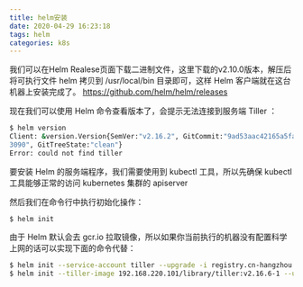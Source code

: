 ```yaml
---
title: helm安装
date: 2020-04-29 16:23:18
tags: helm
categories: k8s
---
```


我们可以在Helm Realese⻚⾯下载⼆进制⽂件，这⾥下载的v2.10.0版本，解压后将可执⾏⽂件 helm  拷⻉到 /usr/local/bin  ⽬录即可，这样 Helm  客户端就在这台机器上安装完成了。 <https://github.com/helm/helm/releases>

<!--more-->

现在我们可以使⽤ Helm  命令查看版本了，会提示⽆法连接到服务端 Tiller  ：

```sh
$ helm version
Client: &version.Version{SemVer:"v2.16.2", GitCommit:"9ad53aac42165a5fadc6c87be0dea6b115f9
3090", GitTreeState:"clean"}
Error: could not find tiller
```

要安装 Helm 的服务端程序，我们需要使⽤到 kubectl  ⼯具，所以先确保 kubectl  ⼯具能够正常的访问 kubernetes 集群的 apiserver

然后我们在命令⾏中执⾏初始化操作：

```
$ helm init
```

由于 Helm 默认会去 gcr.io  拉取镜像，所以如果你当前执⾏的机器没有配置科学上⽹的话可以实现下⾯的命令代替：

```sh
$ helm init --service-account tiller --upgrade -i registry.cn-hangzhou.aliyuncs.com/google_containers/tiller:v2.16.6 --stable-repo-url https://kubernetes.oss-cn-hangzhou.aliyuncs.com/charts
$ helm init --tiller-image 192.168.220.101/library/tiller:v2.16.6-1 --upgrade
```

